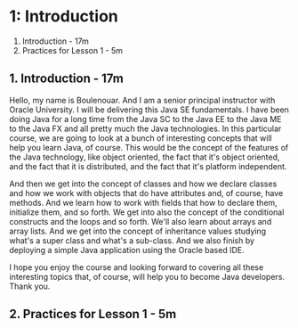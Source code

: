 # 1: Introduction

1. Introduction - 17m
2. Practices for Lesson 1 - 5m

## 1. Introduction - 17m

Hello, my name is Boulenouar. And I am a senior principal instructor with Oracle University. I will be delivering this Java SE fundamentals. I have been doing Java for a long time from the Java SC to the Java EE to the Java ME to the Java FX and all pretty much the Java technologies. In this particular course, we are going to look at a bunch of interesting concepts that will help you learn Java, of course. This would be the concept of the features of the Java technology, like object oriented, the fact that it's object oriented, and the fact that it is distributed, and the fact that it's platform independent.

And then we get into the concept of classes and how we declare classes and how we work with objects that do have attributes and, of course, have methods. And we learn how to work with fields that how to declare them, initialize them, and so forth. We get into also the concept of the conditional constructs and the loops and so forth. We'll also learn about arrays and array lists. And we get into the concept of inheritance values studying what's a super class and what's a sub-class. And we also finish by deploying a simple Java application using the Oracle based IDE.

I hope you enjoy the course and looking forward to covering all these interesting topics that, of course, will help you to become Java developers. Thank you.

## 2. Practices for Lesson 1 - 5m
